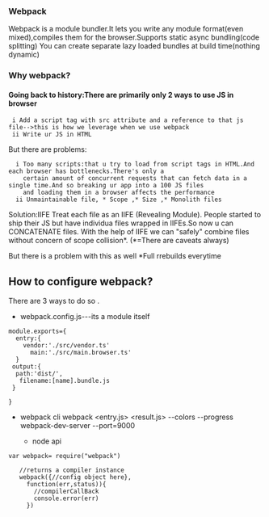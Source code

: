 ### Webpack

Webpack is a module bundler.It lets you write any module format(even mixed),compiles them for the browser.Supports static async bundling(code splitting)
  You can create separate lazy loaded bundles at build time(nothing dynamic)
  ### Why webpack?
  
  #### Going back to history:There are primarily only 2 ways to use JS in browser
     i Add a script tag with src attribute and a reference to that js file-->this is how we leverage when we use webpack
     ii Write ur JS in HTML
  
  But there are problems:
      
      i Too many scripts:that u try to load from script tags in HTML.And each browser has bottlenecks.There's only a
        certain amount of concurrent requests that can fetch data in a single time.And so breaking ur app into a 100 JS files 
        and loading them in a browser affects the performance  
      ii Unmaintainable file, * Scope ,* Size ,* Monolith files
  
  Solution:IIFE
  Treat each file as an IIFE (Revealing Module).
  People started to ship their JS but have  individua files wrapped in IIFEs.So now u can CONCATENATE files.
  With the help of IIFE we can "safely" combine files without concern of scope collision*. (*=There are caveats always)
  
   But there is a problem with this as well
   *Full rrebuilds everytime
  
  ## How to configure webpack?
  
  There are 3 ways to do so .
  
  * webpack.config.js---its a module itself
 ```
 module.exports={
   entry:{
     vendor:'./src/vendor.ts'
       main:'./src/main.browser.ts'
   }
  output:{
   path:'dist/',
    filename:[name].bundle.js
  }
  
}

```

 * webpack cli
   webpack <entry.js> <result.js> --colors --progress
   webpack-dev-server --port=9000
   
   * node api
```
var webpack= require("webpack")
   
   //returns a compiler instance
   webpack({//config object here},
     function(err,status)){
       //compilerCallBack
       console.error(err)
     })
```
